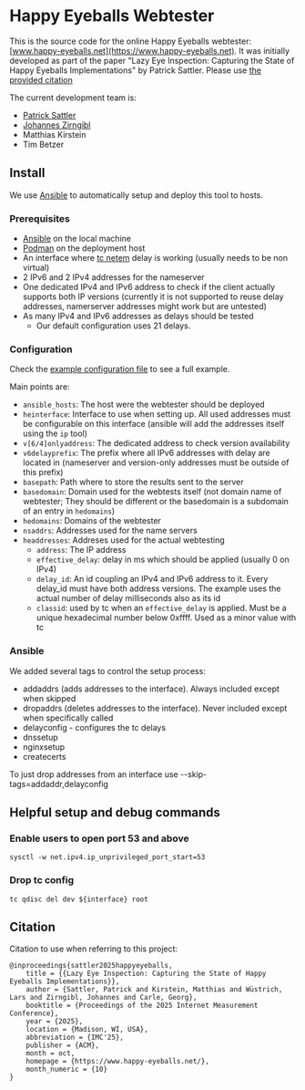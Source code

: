 # Happy Eyeballs Webtester

This is the source code for the online Happy Eyeballs webtester: [www.happy-eyeballs.net](https://www.happy-eyeballs.net).
It was initially developed as part of the paper "Lazy Eye Inspection: Capturing the State of Happy Eyeballs Implementations" by Patrick Sattler.
Please use [the provided citation](#citation)

The current development team is:
- [Patrick Sattler](https://www.patricksattler.eu)
- [Johannes Zirngibl](https://zirngibl.github.io)
- Matthias Kirstein
- Tim Betzer



## Install

We use [Ansible](https://docs.ansible.com/ansible/latest/index.html) to automatically setup and deploy this tool to hosts.

### Prerequisites

- [Ansible](https://docs.ansible.com/ansible/latest/index.html) on the local machine
- [Podman](https://podman.io) on the deployment host
- An interface where [tc netem](https://www.man7.org/linux/man-pages/man8/tc-netem.8.html) delay is working (usually needs to be non virtual)
- 2 IPv6 and 2 IPv4 addresses for the nameserver
- One dedicated IPv4 and IPv6 address to check if the client actually supports both IP versions (currently it is not supported to reuse delay addresses, namerserver addresses might work but are untested)
- As many IPv4 and IPv6 addresses as delays should be tested
  - Our default configuration uses 21 delays.

### Configuration

Check the [example configuration file](https://github.com/happy-eyeballs/he-webtester/blob/main/setup/example-hosts) to see a full example.

Main points are:
- `ansible_hosts`: The host were the webtester should be deployed
- `heinterface`: Interface to use when setting up. All used addresses must be configurable on this interface (ansible will add the addresses itself using the `ip` tool)
- `v[6/4]onlyaddress`: The dedicated address to check version availability
- `v6delayprefix`: The prefix where all IPv6 addresses with delay are located in (nameserver and version-only addresses must be outside of this prefix)
- `basepath`: Path where to store the results sent to the server
- `basedomain`: Domain used for the webtests itself (not domain name of webtester; They should be different or the basedomain is a subdomain of an entry in `hedomains`)
- `hedomains`: Domains of the webtester
- `nsaddrs`: Addresses used for the name servers
- `headdresses`: Addreses used for the actual webtesting
  - `address`: The IP address
  - `effective_delay`: delay in ms which should be applied (usually 0 on IPv4)
  - `delay_id`: An id coupling an IPv4 and IPv6 address to it. Every delay_id must have both address versions. The example uses the actual number of delay milliseconds also as its id
  - `classid`: used by tc when an `effective_delay` is applied. Must be a unique hexadecimal number below 0xffff. Used as a minor value with tc


### Ansible

We added several tags to control the setup process:
- addaddrs (adds addresses to the interface). Always included except when skipped
- dropaddrs (deletes addresses to the interface). Never included except when specifically called
- delayconfig - configures the tc delays
- dnssetup
- nginxsetup
- createcerts

To just drop addresses from an interface use --skip-tags=addaddr,delayconfig

## Helpful setup and debug commands
### Enable users to open port 53 and above

`sysctl -w net.ipv4.ip_unprivileged_port_start=53`

### Drop tc config

`tc qdisc del dev ${interface} root`

## Citation

Citation to use when referring to this project:

```
@inproceedings{sattler2025happyeyeballs,
    title = {{Lazy Eye Inspection: Capturing the State of Happy Eyeballs Implementations}},
    author = {Sattler, Patrick and Kirstein, Matthias and Wüstrich, Lars and Zirngibl, Johannes and Carle, Georg},
    booktitle = {Proceedings of the 2025 Internet Measurement Conference},
    year = {2025},
    location = {Madison, WI, USA},
    abbreviation = {IMC'25},
    publisher = {ACM},
    month = oct,
    homepage = {https://www.happy-eyeballs.net/},
    month_numeric = {10}
}
```

